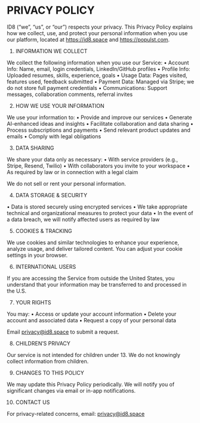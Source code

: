 # PRIVACY POLICY

ID8 (“we”, “us”, or “our”) respects your privacy. This Privacy Policy explains how we collect, use, and protect your personal information when you use our platform, located at https://id8.space and https://populst.com.

1. INFORMATION WE COLLECT

We collect the following information when you use our Service:
• Account Info: Name, email, login credentials, LinkedIn/GitHub profiles
• Profile Info: Uploaded resumes, skills, experience, goals
• Usage Data: Pages visited, features used, feedback submitted
• Payment Data: Managed via Stripe; we do not store full payment credentials
• Communications: Support messages, collaboration comments, referral invites

2. HOW WE USE YOUR INFORMATION

We use your information to:
• Provide and improve our services
• Generate AI-enhanced ideas and insights
• Facilitate collaboration and data sharing
• Process subscriptions and payments
• Send relevant product updates and emails
• Comply with legal obligations

3. DATA SHARING

We share your data only as necessary:
• With service providers (e.g., Stripe, Resend, Twilio)
• With collaborators you invite to your workspace
• As required by law or in connection with a legal claim

We do not sell or rent your personal information.

4. DATA STORAGE & SECURITY

• Data is stored securely using encrypted services
• We take appropriate technical and organizational measures to protect your data
• In the event of a data breach, we will notify affected users as required by law

5. COOKIES & TRACKING

We use cookies and similar technologies to enhance your experience, analyze usage, and deliver tailored content. You can adjust your cookie settings in your browser.

6. INTERNATIONAL USERS

If you are accessing the Service from outside the United States, you understand that your information may be transferred to and processed in the U.S.

7. YOUR RIGHTS

You may:
• Access or update your account information
• Delete your account and associated data
• Request a copy of your personal data

Email privacy@id8.space to submit a request.

8. CHILDREN’S PRIVACY

Our service is not intended for children under 13. We do not knowingly collect information from children.

9. CHANGES TO THIS POLICY

We may update this Privacy Policy periodically. We will notify you of significant changes via email or in-app notifications.

10. CONTACT US

For privacy-related concerns, email: privacy@id8.space